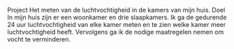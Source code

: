 Project
Het meten van de luchtvochtigheid in de kamers van mijn huis.
Doel
In mijn huis zijn er een woonkamer en drie slaapkamers. Ik ga de gedurende 24 uur luchtvochtigheid van elke kamer meten en te zien welke kamer meer luchtvochtigheid heeft. Vervolgens ga ik de nodige maatregelen nemen om vocht te verminderen.

